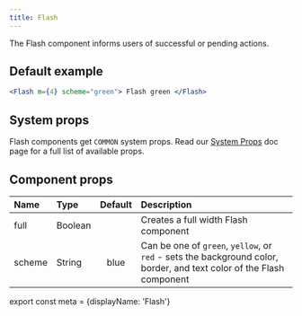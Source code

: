 ```yaml
---
title: Flash
---
```


The Flash component informs users of successful or pending actions.

## Default example

```.jsx
<Flash m={4} scheme="green"> Flash green </Flash>
```

## System props

Flash components get `COMMON` system props. Read our [System Props](/components/docs/system-props) doc page for a full list of available props.

## Component props

| Name | Type | Default | Description |
| :- | :- | :-: | :- |
| full | Boolean | | Creates a full width Flash component|
| scheme | String | blue | Can be one of `green`, `yellow`, or `red` - sets the background color, border, and text color of the Flash component

export const meta = {displayName: 'Flash'}
